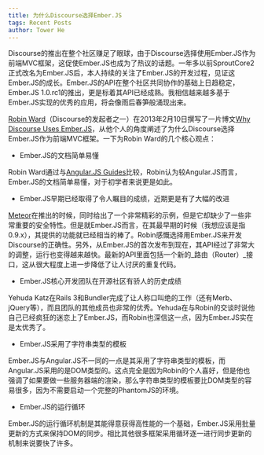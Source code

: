 ```yaml
---
title: 为什么Discourse选择Ember.JS
tags: Recent Posts
author: Tower He
---
```


Discourse的推出在整个社区赚足了眼球，由于Discourse选择使用Ember.JS作为前端MVC框架，这促使Ember.JS也成为了热议的话题。一年多以前SproutCore2正式改名为Ember.JS后，本人持续的关注了Ember.JS的开发过程，见证这Ember.JS的成长。Ember.JS的API在整个社区共同协作的基础上日趋稳定，Ember.JS 1.0.rc1的推出，更是标着其API已经成熟。我相信越来越多基于Ember.JS实现的优秀的应用，将会像雨后春笋般涌现出来。

[Robin
Ward](http://eviltrout.com/)（Discourse的发起者之一）在2013年2月10日撰写了一片博文[Why Discourse Uses Ember.JS](http://eviltrout.com/2013/02/10/why-discourse-uses-emberjs.html)，从他个人的角度阐述了为什么Discourse选择Ember.JS作为前端MVC框架。一下为Robin Ward的几个核心观点：

* Ember.JS的文档简单易懂

Robin Ward通过与[Angular.JS
Guides](http://docs.angularjs.org/guide/directive)比较，Robin认为较Angular.JS而言，Ember.JS的文档简单易懂，对于初学者来说更是如此。

* Ember.JS早期已经取得了令人瞩目的成绩，近期更是有了大幅的改进

[Meteor](http://meteor.com/)在推出的时候，同时给出了一个非常精彩的示例，但是它却缺少了一些非常重要的安全特性。但是就Ember.JS而言，在其最早期的时候（我想应该是指0.9.x），其提供的功能就已经相当的棒了。Robin感慨选择用Ember.JS来开发Discourse的正确性。另外，从Ember.JS的首次发布到现在，其API经过了非常大的调整，运行也变得越来越快。最新的API里面包括一个新的_路由（Router）_接口，这从很大程度上进一步降低了让人讨厌的重复代码。

* Ember.JS核心开发团队在开源社区有骄人的历史成绩

Yehuda Katz在Rails
3和Bundler完成了让人称口叫绝的工作（还有Merb、jQuery等），而且团队的其他成员也非常的优秀。Yehuda在与Robin的交谈时说他自己已经疯狂的迷恋上了Ember.JS，而Robin也深信这一点，因为Ember.JS实在是太优秀了。

* Ember.JS采用了字符串类型的模板

Ember.JS与Angular.JS不一同的一点是其采用了字符串类型的模板，而Angular.JS采用的是DOM类型的。这点完全是因为Robin的个人喜好，但是他也强调了如果要做一些服务器端的渲染，那么字符串类型的模板要比DOM类型的容易很多，因为不需要启动一个完整的PhantomJS的环境。

* Ember.JS的运行循环

Ember.JS的运行循环机制是其能得意获得高性能的一个基础，Ember.JS采用批量更新的方式来保持DOM的同步。相比其他很多框架采用循环逐一进行同步更新的机制来说要快了许多。
